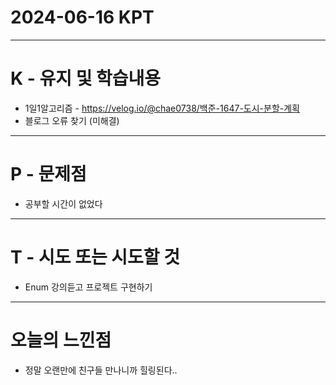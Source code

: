 # 2024-06-16 KPT
---
# K - 유지 및 학습내용
- 1일1알고리즘 - https://velog.io/@chae0738/백준-1647-도시-분할-계획
- 블로그 오류 찾기 (미해결)

---
# P - 문제점
- 공부할 시간이 없었다

---
# T - 시도 또는 시도할 것
- Enum 강의듣고 프로젝트 구현하기

---
# 오늘의 느낀점
- 정말 오랜만에 친구들 만나니까 힐링된다..
